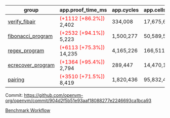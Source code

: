| group | app.proof_time_ms | app.cycles | app.cells_used | leaf.proof_time_ms | leaf.cycles | leaf.cells_used |
| -- | -- | -- | -- | -- | -- | -- |
| [verify_fibair](https://github.com/openvm-org/openvm/blob/benchmark-results/benchmarks-pr/1565/verify_fibair-904d2f5b51e93aaf18088277e2246693ca1bca93.md) |<span style='color: red'>(+1112 [+86.2%])</span> 2,402 |  334,008 |  17,675,690 |- | - | - |
| [fibonacci_program](https://github.com/openvm-org/openvm/blob/benchmark-results/benchmarks-pr/1565/fibonacci-904d2f5b51e93aaf18088277e2246693ca1bca93.md) |<span style='color: red'>(+2532 [+94.1%])</span> 5,223 |  1,500,277 |  50,589,503 |- | - | - |
| [regex_program](https://github.com/openvm-org/openvm/blob/benchmark-results/benchmarks-pr/1565/regex-904d2f5b51e93aaf18088277e2246693ca1bca93.md) |<span style='color: red'>(+6113 [+75.3%])</span> 14,235 |  4,165,226 |  166,511,152 |- | - | - |
| [ecrecover_program](https://github.com/openvm-org/openvm/blob/benchmark-results/benchmarks-pr/1565/ecrecover-904d2f5b51e93aaf18088277e2246693ca1bca93.md) |<span style='color: red'>(+1364 [+95.4%])</span> 2,794 |  289,447 |  14,470,186 |- | - | - |
| [pairing](https://github.com/openvm-org/openvm/blob/benchmark-results/benchmarks-pr/1565/pairing-904d2f5b51e93aaf18088277e2246693ca1bca93.md) |<span style='color: red'>(+3510 [+71.5%])</span> 8,419 |  1,820,436 |  95,832,407 |- | - | - |


Commit: https://github.com/openvm-org/openvm/commit/904d2f5b51e93aaf18088277e2246693ca1bca93

[Benchmark Workflow](https://github.com/openvm-org/openvm/actions/runs/14390897073)
